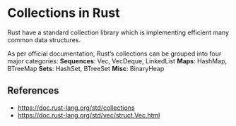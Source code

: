 # Collections in Rust


Rust have a standard collection library which is implementing efficient many common data structures.


As per official documentation, Rust’s collections can be grouped into four major categories:
**Sequences**: Vec, VecDeque, LinkedList
**Maps**: HashMap, BTreeMap
**Sets**: HashSet, BTreeSet
**Misc**: BinaryHeap


## References
- https://doc.rust-lang.org/std/collections
- https://doc.rust-lang.org/std/vec/struct.Vec.html